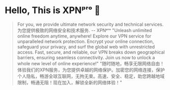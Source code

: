 # Hello, This is XPNᵖʳᵒ 🚀
> For you, we provide ultimate network security and technical services.  
> 为您提供极致的网络安全和技术服务.  -- XPNᵖʳᵒ
> "Unleash unlimited online freedom anytime, anywhere! Explore our VPN service for unparalleled network protection.
> Encrypt your online connection, safeguard your privacy, and surf the global web with unrestricted access.
> Fast, secure, and reliable, our VPN breaks down geographical barriers, ensuring seamless connectivity.
> Join us now to unlock a whole new level of online experience!"
> "随时随地，畅享无限网络自由！体验我们的XPN服务，为您提供卓越的网络保护。加密您的网络连接，保护个人隐私，畅游全球互联网，无拘无束。高速、安全、稳定，助您跨越地域限制，畅通无阻！现在加入，解锁全新的网络体验！"
